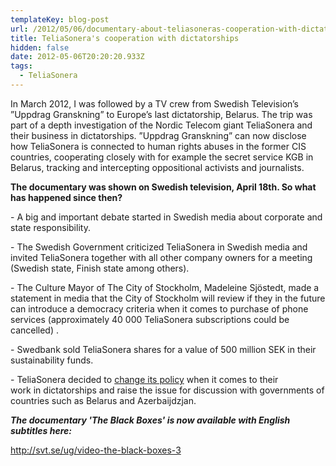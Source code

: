 ```yaml
---
templateKey: blog-post
url: /2012/05/06/documentary-about-teliasoneras-cooperation-with-dictatorships
title: TeliaSonera's cooperation with dictatorships
hidden: false
date: 2012-05-06T20:20:20.933Z
tags:
  - TeliaSonera
---
```


In March 2012, I was followed by a TV crew from Swedish Television’s ”Uppdrag Granskning” to Europe’s last dictatorship, Belarus. The trip was part of a depth investigation of the Nordic Telecom giant TeliaSonera and their business in dictatorships. ”Uppdrag Granskning” can now disclose how TeliaSonera is connected to human rights abuses in the former CIS countries, cooperating closely with for example the secret service KGB in Belarus, tracking and intercepting oppositional activists and journalists.

**The documentary was shown on Swedish television, April 18th. So what has happened since then?**

\- A big and important debate started in Swedish media about corporate and state responsibility.

\- The Swedish Government criticized TeliaSonera in Swedish media and invited TeliaSonera together with all other company owners for a meeting (Swedish state, Finish state among others).

\- The Culture Mayor of The City of Stockholm, Madeleine Sjöstedt, made a statement in media that the City of Stockholm will review if they in the future can introduce a democracy criteria when it comes to purchase of phone services (approximately 40 000 TeliaSonera subscriptions could be cancelled) .

\- Swedbank sold TeliaSonera shares for a value of 500 million SEK in their sustainability funds.

\- TeliaSonera decided to [change its policy](http://www.resume.se/nyheter/media/2012/04/26/telia-backar-efter-mediestormen/) when it comes to their work in dictatorships and raise the issue for discussion with governments of countries such as Belarus and Azerbaijdzjan.

_**The documentary 'The Black Boxes' is now available with English subtitles here:**_

<http://svt.se/ug/video-the-black-boxes-3>
